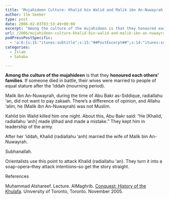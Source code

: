 ```yaml
---
title: 'Mujahideen Culture: Khalid bin Walid and Malik ibn An-Nuwayrah'
author: Ilm Seeker
type: post
date: 2006-02-03T03:53:49+00:00
excerpt: "Among the culture of the mujahideen is that they honoured each others' families.  The story of Khalid bin Walid and Malik ibn An-Nuwayrah."
url: /2006/mujahideen-culture-khalid-bin-walid-and-malik-ibn-an-nuwayrah/
podPressPostSpecific:
  - 'a:6:{s:15:"itunes:subtitle";s:15:"##PostExcerpt##";s:14:"itunes:summary";s:15:"##PostExcerpt##";s:15:"itunes:keywords";s:17:"##WordPressCats##";s:13:"itunes:author";s:10:"##Global##";s:15:"itunes:explicit";s:2:"No";s:12:"itunes:block";s:2:"No";}'
categories:
  - Islam
  - Sahaba

---
```

**Among the culture of the mujahideen** is that they **honoured each others&#8217; families**. If someone died in battle, their wives were married to people of equal stature after the &#8216;iddah (mourning period).

Malik ibn An-Nuwayrah, during the time of Abu Bakr as-Siddique, radiallahu &#8216;an, did not want to pay zakaah. There&#8217;s a difference of opinion, and Allahu &#8216;alim, he (Malik ibn An-Nuwayrah) was not Muslim.

Kahlid bin Walid killed him one night. About this, Abu Bakr said: &#8220;He [Khalid, radiallahu &#8216;anh] made ijtihad and made a mistake.&#8221; They kept him in leadership of the army.

After her &#8216;iddah, Khalid (radiallahu &#8216;anh) married the wife of Malik bin An-Nuwayrah.

Subhanallah.

Orientalists use this point to attack Khalid (radiallahu &#8216;an). They turn it into a soap-opera&#8211;they attack intentions&#8211;so get the story straight.

<div id="referencesTitle">
  References
</div>

<p class="reference">
  Muhammad Alshareef. Lecture. AlMaghrib. <a href="http://www.almaghrib.org/con.php">Conquest: History of the Khulafa</a>. University of Toronto, Toronto. November 2005.
</p>